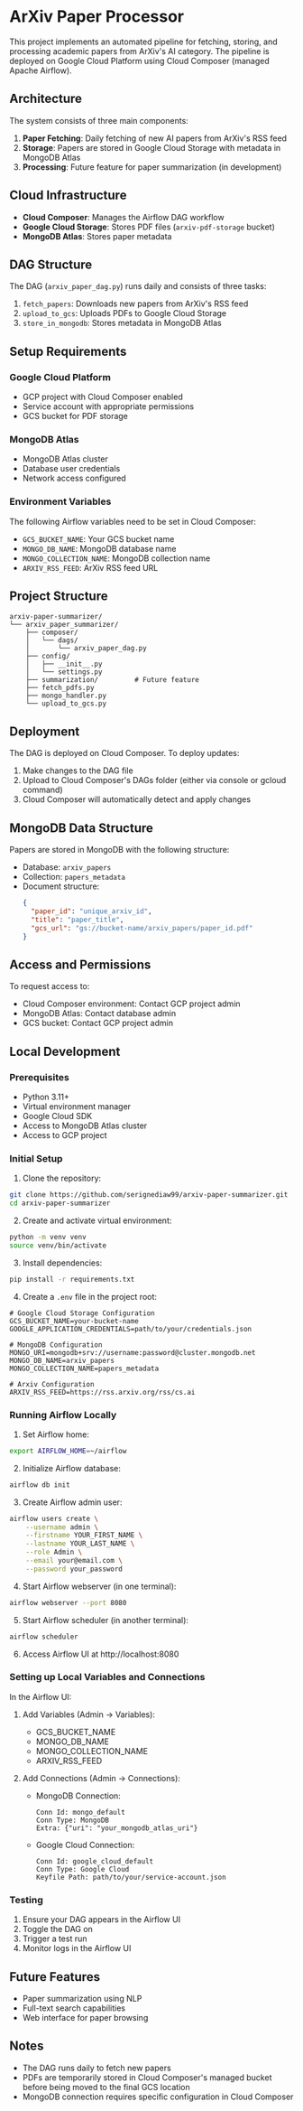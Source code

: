 # ArXiv Paper Processor

This project implements an automated pipeline for fetching, storing, and processing academic papers from ArXiv's AI category. The pipeline is deployed on Google Cloud Platform using Cloud Composer (managed Apache Airflow).

## Architecture

The system consists of three main components:

1. **Paper Fetching**: Daily fetching of new AI papers from ArXiv's RSS feed
2. **Storage**: Papers are stored in Google Cloud Storage with metadata in MongoDB Atlas
3. **Processing**: Future feature for paper summarization (in development)

## Cloud Infrastructure

- **Cloud Composer**: Manages the Airflow DAG workflow
- **Google Cloud Storage**: Stores PDF files (`arxiv-pdf-storage` bucket)
- **MongoDB Atlas**: Stores paper metadata

## DAG Structure

The DAG (`arxiv_paper_dag.py`) runs daily and consists of three tasks:

1. `fetch_papers`: Downloads new papers from ArXiv's RSS feed
2. `upload_to_gcs`: Uploads PDFs to Google Cloud Storage
3. `store_in_mongodb`: Stores metadata in MongoDB Atlas

## Setup Requirements

### Google Cloud Platform
- GCP project with Cloud Composer enabled
- Service account with appropriate permissions
- GCS bucket for PDF storage

### MongoDB Atlas
- MongoDB Atlas cluster
- Database user credentials
- Network access configured

### Environment Variables
The following Airflow variables need to be set in Cloud Composer:
- `GCS_BUCKET_NAME`: Your GCS bucket name
- `MONGO_DB_NAME`: MongoDB database name
- `MONGO_COLLECTION_NAME`: MongoDB collection name
- `ARXIV_RSS_FEED`: ArXiv RSS feed URL

## Project Structure

```
arxiv-paper-summarizer/
└── arxiv_paper_summarizer/
    ├── composer/
    │   └── dags/
    │       └── arxiv_paper_dag.py
    ├── config/
    │   ├── __init__.py
    │   └── settings.py
    ├── summarization/         # Future feature
    ├── fetch_pdfs.py
    ├── mongo_handler.py
    └── upload_to_gcs.py
```

## Deployment

The DAG is deployed on Cloud Composer. To deploy updates:

1. Make changes to the DAG file
2. Upload to Cloud Composer's DAGs folder (either via console or gcloud command)
3. Cloud Composer will automatically detect and apply changes

## MongoDB Data Structure

Papers are stored in MongoDB with the following structure:
- Database: `arxiv_papers`
- Collection: `papers_metadata`
- Document structure:
  ```json
  {
    "paper_id": "unique_arxiv_id",
    "title": "paper_title",
    "gcs_url": "gs://bucket-name/arxiv_papers/paper_id.pdf"
  }
  ```

## Access and Permissions

To request access to:
- Cloud Composer environment: Contact GCP project admin
- MongoDB Atlas: Contact database admin
- GCS bucket: Contact GCP project admin

## Local Development

### Prerequisites
- Python 3.11+
- Virtual environment manager
- Google Cloud SDK
- Access to MongoDB Atlas cluster
- Access to GCP project

### Initial Setup

1. Clone the repository:
```bash
git clone https://github.com/serignediaw99/arxiv-paper-summarizer.git
cd arxiv-paper-summarizer
```

2. Create and activate virtual environment:
```bash
python -m venv venv
source venv/bin/activate  
```

3. Install dependencies:
```bash
pip install -r requirements.txt
```

4. Create a `.env` file in the project root:
```
# Google Cloud Storage Configuration
GCS_BUCKET_NAME=your-bucket-name
GOOGLE_APPLICATION_CREDENTIALS=path/to/your/credentials.json

# MongoDB Configuration
MONGO_URI=mongodb+srv://username:password@cluster.mongodb.net
MONGO_DB_NAME=arxiv_papers
MONGO_COLLECTION_NAME=papers_metadata

# Arxiv Configuration
ARXIV_RSS_FEED=https://rss.arxiv.org/rss/cs.ai
```

### Running Airflow Locally

1. Set Airflow home:
```bash
export AIRFLOW_HOME=~/airflow
```

2. Initialize Airflow database:
```bash
airflow db init
```

3. Create Airflow admin user:
```bash
airflow users create \
    --username admin \
    --firstname YOUR_FIRST_NAME \
    --lastname YOUR_LAST_NAME \
    --role Admin \
    --email your@email.com \
    --password your_password
```

4. Start Airflow webserver (in one terminal):
```bash
airflow webserver --port 8080
```

5. Start Airflow scheduler (in another terminal):
```bash
airflow scheduler
```

6. Access Airflow UI at http://localhost:8080

### Setting up Local Variables and Connections

In the Airflow UI:

1. Add Variables (Admin -> Variables):
   - GCS_BUCKET_NAME
   - MONGO_DB_NAME
   - MONGO_COLLECTION_NAME
   - ARXIV_RSS_FEED

2. Add Connections (Admin -> Connections):
   - MongoDB Connection:
     ```
     Conn Id: mongo_default
     Conn Type: MongoDB
     Extra: {"uri": "your_mongodb_atlas_uri"}
     ```
   - Google Cloud Connection:
     ```
     Conn Id: google_cloud_default
     Conn Type: Google Cloud
     Keyfile Path: path/to/your/service-account.json
     ```

### Testing

1. Ensure your DAG appears in the Airflow UI
2. Toggle the DAG on
3. Trigger a test run
4. Monitor logs in the Airflow UI

## Future Features

- Paper summarization using NLP
- Full-text search capabilities
- Web interface for paper browsing

## Notes

- The DAG runs daily to fetch new papers
- PDFs are temporarily stored in Cloud Composer's managed bucket before being moved to the final GCS location
- MongoDB connection requires specific configuration in Cloud Composer
